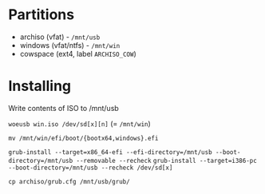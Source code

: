 # Partitions

- archiso (vfat) - `/mnt/usb`
- windows (vfat/ntfs) - `/mnt/win`
- cowspace (ext4, label `ARCHISO_COW`)

# Installing

Write contents of ISO to /mnt/usb

`woeusb win.iso /dev/sd[x][n]` (= `/mnt/win`)

`mv /mnt/win/efi/boot/{bootx64,windows}.efi`

`grub-install --target=x86_64-efi --efi-directory=/mnt/usb --boot-directory=/mnt/usb --removable --recheck`
`grub-install --target=i386-pc --boot-directory=/mnt/usb --recheck /dev/sd[x]`

`cp archiso/grub.cfg /mnt/usb/grub/`

